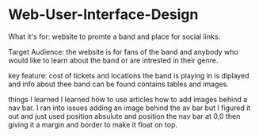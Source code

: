 # Web-User-Interface-Design

What it's for: website to promte a band and place for social links.

Target Audience: the website is for fans of the band and anybody who would like to learn about the band or are intrested in their genre.

key feature: cost of tickets and locations the band is playing in is diplayed and info about thee band can be found contains tables and images.


things I learned I learned how to use articles how to add images behind a nav bar.
I ran into issues adding an image behind the av bar but I figured it out and just used position absulute and position the nav bar at 0,0 then giving it a margin and border to make it float on top.



